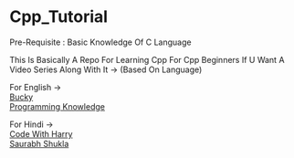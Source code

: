 # Cpp_Tutorial
Pre-Requisite : Basic Knowledge Of C Language

This Is Basically A Repo For Learning Cpp For Cpp Beginners
If U Want A Video Series Along With It ->
(Based On Language)

For English -><br>
[Bucky](https://www.youtube.com/playlist?list=PLAE85DE8440AA6B83)<br>
[Programming Knowledge](https://www.youtube.com/playlist?list=PLS1QulWo1RIYSyC6w2-rDssprPrEsgtVK)<br>

For Hindi -><br>
[Code With Harry](https://www.youtube.com/playlist?list=PLu0W_9lII9agpFUAlPFe_VNSlXW5uE0YL)<br>
[Saurabh Shukla](https://www.youtube.com/playlist?list=PLLYz8uHU480j37APNXBdPz7YzAi4XlQUF)<br>


